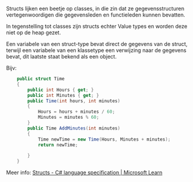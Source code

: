 Structs lijken een beetje op classes, in die zin dat ze gegevensstructuren vertegenwoordigen die gegevensleden en functieleden kunnen bevatten. 

In tegenstelling tot classes zijn structs echter Value types en worden deze niet op de heap gezet. 

Een variabele van een struct-type bevat direct de gegevens van de struct, terwijl een variabele van een klassetype een verwijzing naar de gegevens bevat, dit laatste staat bekend als een object.

Bijv:
```c#
    public struct Time
    {
        public int Hours { get; }
        public int Minutes { get; }
        public Time(int hours, int minutes)
        {      
            Hours = hours + minutes / 60;
            Minutes = minutes % 60;
        }
        public Time AddMinutes(int minutes)
        {
            Time newTime = new Time(Hours, Minutes + minutes);
            return newTime;
        
        }
    }
```


Meer info:
[Structs - C# language specification | Microsoft Learn](https://learn.microsoft.com/en-us/dotnet/csharp/language-reference/language-specification/structs)